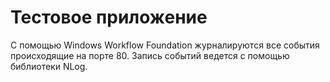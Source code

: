 ﻿# Тестовое приложение

С помощью Windows Workflow Foundation журналируютcя все события происходящие на порте 80. 
Запись событий ведется с помощью библиотеки NLog.
